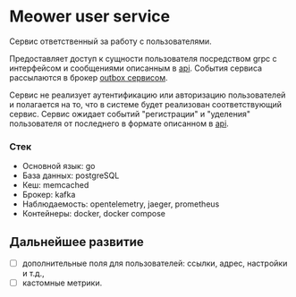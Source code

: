 # Meower user service

Сервис ответственный за работу с пользователями.

Предоставляет доступ к сущности пользователя посредством grpc c интерфейсом и сообщениями описанным в [api](https://github.com/Karzoug/meower-api/tree/main/proto/user). События сервиса рассылаются в брокер [outbox сервисом](https://github.com/Karzoug/meower-user-outbox).

Сервис не реализует аутентификацию или авторизацию пользователей и полагается на то, что в системе будет реализован соответствующий сервис. Сервис ожидает событий "регистрации" и "уделения" пользователя от последнего в формате описанном в [api](https://github.com/Karzoug/meower-api/tree/main/proto/auth).

### Стек
- Основной язык: go
- База данных: postgreSQL
- Кеш: memcached
- Брокер: kafka
- Наблюдаемость: opentelemetry, jaeger, prometheus
- Контейнеры: docker, docker compose

## Дальнейшее развитие

- [ ] дополнительные поля для пользователей: ссылки, адрес, настройки и т.д.,
- [ ] кастомные метрики.